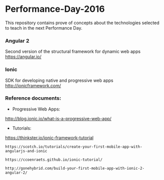 # Performance-Day-2016

This repository contains prove of concepts about the technologies selected to teach in the next Performance Day.

### Angular 2
Second version of the structural framework for dynamic web apps
https://angular.io/

### Ionic
SDK for developing native and progressive web apps
http://ionicframework.com/

### Reference documents:

- Progressive Web Apps:

http://blog.ionic.io/what-is-a-progressive-web-app/

- Tutorials:

https://thinkster.io/ionic-framework-tutorial
    
    https://scotch.io/tutorials/create-your-first-mobile-app-with-angularjs-and-ionic
    
    https://ccoenraets.github.io/ionic-tutorial/
    
    http://gonehybrid.com/build-your-first-mobile-app-with-ionic-2-angular-2/
